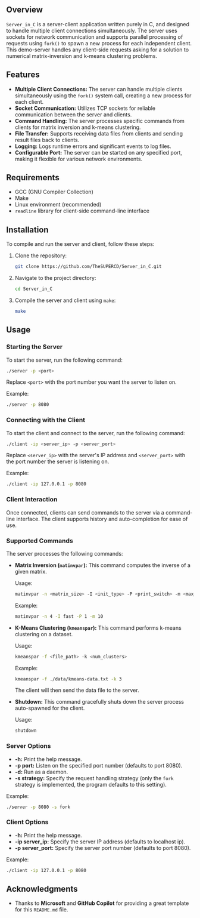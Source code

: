 ## Overview
`Server_in_C` is a server-client application written purely in C, and designed to handle multiple client connections simultaneously. The server uses sockets for network communication and supports parallel processing of requests using `fork()` to spawn a new process for each independent client. This demo-server handles any client-side requests asking for a solution to numerical matrix-inversion and k-means clustering problems.

## Features
- **Multiple Client Connections:** The server can handle multiple clients simultaneously using the `fork()` system call, creating a new process for each client.
- **Socket Communication:** Utilizes TCP sockets for reliable communication between the server and clients.
- **Command Handling:** The server processes specific commands from clients for matrix inversion and k-means clustering.
- **File Transfer:** Supports receiving data files from clients and sending result files back to clients.
- **Logging:** Logs runtime errors and significant events to log files.
- **Configurable Port:** The server can be started on any specified port, making it flexible for various network environments.

## Requirements
- GCC (GNU Compiler Collection)
- Make
- Linux environment (recommended)
- `readline` library for client-side command-line interface

## Installation
To compile and run the server and client, follow these steps:

1. Clone the repository:
   ```sh
   git clone https://github.com/TheSUPERCD/Server_in_C.git
   ```

2. Navigate to the project directory:
   ```sh
   cd Server_in_C
   ```

3. Compile the server and client using `make`:
   ```sh
   make
   ```

## Usage

### Starting the Server
To start the server, run the following command:
```sh
./server -p <port>
```
Replace `<port>` with the port number you want the server to listen on.

Example:
```sh
./server -p 8080
```

### Connecting with the Client
To start the client and connect to the server, run the following command:
```sh
./client -ip <server_ip> -p <server_port>
```
Replace `<server_ip>` with the server's IP address and `<server_port>` with the port number the server is listening on.

Example:
```sh
./client -ip 127.0.0.1 -p 8080
```

### Client Interaction
Once connected, clients can send commands to the server via a command-line interface. The client supports history and auto-completion for ease of use.

### Supported Commands
The server processes the following commands:

- **Matrix Inversion (`matinvpar`):**
  This command computes the inverse of a given matrix.

  Usage:
  ```sh
  matinvpar -n <matrix_size> -I <init_type> -P <print_switch> -m <max_randnum>
  ```
  Example:
  ```sh
  matinvpar -n 4 -I fast -P 1 -m 10
  ```

- **K-Means Clustering (`kmeanspar`):**
  This command performs k-means clustering on a dataset.

  Usage:
  ```sh
  kmeanspar -f <file_path> -k <num_clusters>
  ```
  Example:
  ```sh
  kmeanspar -f ./data/kmeans-data.txt -k 3
  ```
  The client will then send the data file to the server.

- **Shutdown:**
  This command gracefully shuts down the server process auto-spawned for the client.

  Usage:
  ```sh
  shutdown
  ```

### Server Options
- **-h:** Print the help message.
- **-p port:** Listen on the specified port number (defaults to port 8080).
- **-d:** Run as a daemon.
- **-s strategy:** Specify the request handling strategy (only the `fork` strategy is implemented, the program defaults to this setting).

Example:
```sh
./server -p 8080 -s fork
```

### Client Options
- **-h:** Print the help message.
- **-ip server_ip:** Specify the server IP address (defaults to localhost ip).
- **-p server_port:** Specify the server port number (defaults to port 8080).

Example:
```sh
./client -ip 127.0.0.1 -p 8080
```

## Acknowledgments
- Thanks to **Microsoft** and **GitHub Copilot** for providing a great template for this `README.md` file.

